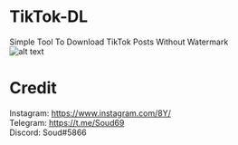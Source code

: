 # TikTok-DL
Simple Tool To Download TikTok Posts Without Watermark <br>
![alt text](https://github.com/Soud69/TikTok-DL/blob/main/image.jpg?raw=true)
# Credit

Instagram: https://www.instagram.com/8Y/ <br>
Telegram: https://t.me/Soud69 <br>
Discord: Soud#5866


